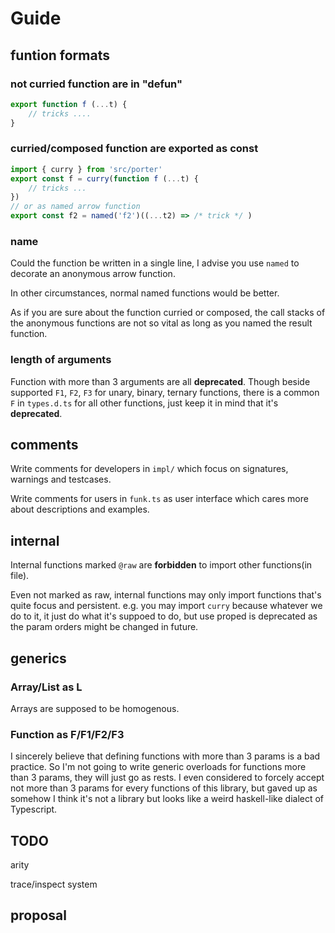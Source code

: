 # Guide

## funtion formats

### not curried function are in "defun"

```ts
export function f (...t) {
    // tricks ....
}
```

### curried/composed function are exported as const

```ts
import { curry } from 'src/porter'
export const f = curry(function f (...t) {
    // tricks ...
})
// or as named arrow function
export const f2 = named('f2')((...t2) => /* trick */ )
```

### name

Could the function be written in a single line, I advise you use `named` to decorate an anonymous arrow function.

In other circumstances, normal named functions would be better.

As if you are sure about the function curried or composed, the call stacks of the anonymous functions are not so vital as long as you named the result function.

### length of arguments

Function with more than 3 arguments are all __deprecated__. Though beside supported `F1`, `F2`, `F3` for unary, binary, ternary functions, there is a common `F` in `types.d.ts` for all other functions, just keep it in mind that it's __deprecated__.

## comments

Write comments for developers in `impl/` which focus on signatures, warnings and testcases.

Write comments for users in `funk.ts` as user interface which cares more about descriptions and examples.

## internal

Internal functions marked `@raw` are __forbidden__ to import other functions(in file).

Even not marked as raw, internal functions may only import functions that's quite focus and persistent. e.g. you may import `curry` because whatever we do to it, it just do what it's suppoed to do, but use proped is deprecated as the param orders might be changed in future.

## generics

### Array/List as L

Arrays are supposed to be homogenous.

### Function as F/F1/F2/F3

I sincerely believe that defining functions with more than 3 params is a bad practice. So I'm not going to write generic overloads for functions more than 3 params, they will just go as rests. I even considered to forcely accept not more than 3 params for every functions of this library, but gaved up as somehow I think it's not a library but looks like a weird haskell-like dialect of Typescript.

## TODO

arity

trace/inspect system

## proposal
